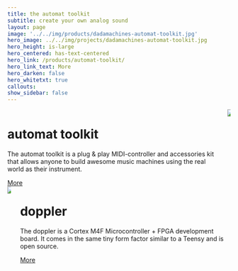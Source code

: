 ```yaml
---
title: the automat toolkit
subtitle: create your own analog sound
layout: page
image: '../../img/products/dadamachines-automat-toolkit.jpg'
hero_image: ../../img/projects/dadamachines-automat-toolkit.jpg
hero_height: is-large
hero_centered: has-text-centered
hero_link: /products/automat-toolkit/
hero_link_text: More
hero_darken: false
hero_whitetxt: true
callouts:
show_sidebar: false
---
```


<div class="columns mt-4">
    <div class="column">
        <h1 class="is-size-2-desktop">automat toolkit</h1>
        <p class="is-size-5-desktop">The automat toolkit is a plug & play MIDI-controller and accessories kit that allows anyone to build awesome music machines using the real world as their instrument.</p>
        <a href="/products/automat-toolkit/" class="button is-info is-large">More</a>
    </div>
    <div class="column">
        <img src="http://images.weserv.nl/?url=https://dadamachines.com/img/products/dadamachines-automat-toolkit.jpg&w=660&h=371&output=jpg&q=90" />
    </div>
</div>

<div class="columns mt-4">
    <div class="column">
        <img src="http://images.weserv.nl/?url=https://dadamachines.com/img/projects/doppler-003.jpg&w=660&h=440&output=jpg&q=90" />
    </div>
    <div class="column">
        <h1 class="is-size-2-desktop">doppler</h1>
        <p class="is-size-5-desktop">The doppler is a Cortex M4F Microcontroller + FPGA development board. It comes in the same tiny form factor similar to a Teensy and is open source.</p>
        <a href="/products/doppler/" class="button is-info is-large">More</a>
    </div>
</div>

<!--
{% include newsletter.html %}
-->